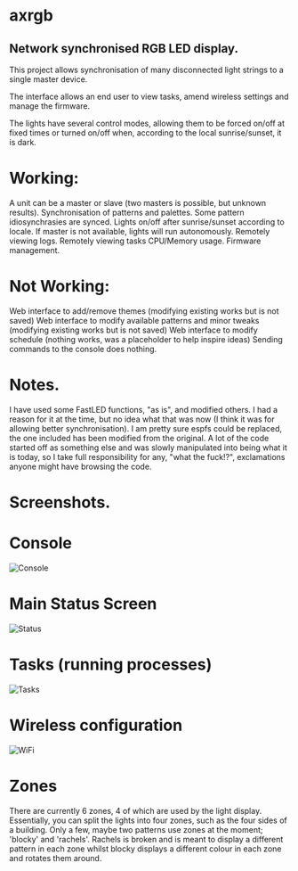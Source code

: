 # axrgb
## Network synchronised RGB LED display.

This project allows synchronisation of many disconnected light strings to a single master device. 

The interface allows an end user to view tasks, amend wireless settings and manage the firmware. 

The lights have several control modes, allowing them to be forced on/off at fixed times or turned on/off when, according to the local sunrise/sunset, it is dark.

# Working:
A unit can be a master or slave (two masters is possible, but unknown results).
Synchronisation of patterns and palettes.
Some pattern idiosynchrasies are synced.
Lights on/off after sunrise/sunset according to locale.
If master is not available, lights will run autonomously.
Remotely viewing logs.
Remotely viewing tasks CPU/Memory usage.
Firmware management.

# Not Working:
Web interface to add/remove themes (modifying existing works but is not saved)
Web interface to modify available patterns and minor tweaks (modifying existing works but is not saved)
Web interface to modify schedule (nothing works, was a placeholder to help inspire ideas)
Sending commands to the console does nothing.

# Notes.
I have used some FastLED functions, "as is", and modified others. I had a reason for it at the time, but no idea what that was now (I think it was for allowing better synchronisation). I am pretty sure espfs could be replaced, the one included has been modified from the original. A lot of the code started off as something else and was slowly manipulated into being what it is today, so I take full responsibility for any, "what the fuck!?", exclamations anyone might have browsing the code.

# Screenshots.
# Console
![Console](https://github.com/JunkCoding/axrgb/blob/main/screenshots/console1.png)
# Main Status Screen
![Status](https://github.com/JunkCoding/axrgb/blob/main/screenshots/status.png)
# Tasks (running processes)
![Tasks](https://github.com/JunkCoding/axrgb/blob/main/screenshots/tasks.png)
# Wireless configuration
![WiFi](https://github.com/JunkCoding/axrgb/blob/main/screenshots/WiFi.png)

# Zones
There are currently 6 zones, 4 of which are used by the light display. Essentially, you can split the lights into four zones, such as the four sides of a building. Only a few, maybe two patterns use zones at the moment; 'blocky' and 'rachels'. Rachels is broken and is meant to display a different pattern in each zone whilst blocky displays a different colour in each zone and rotates them around.
